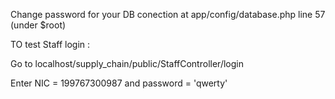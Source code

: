 Change password for your DB conection at app/config/database.php line 57 (under $root)

TO test Staff login :

Go to localhost/supply_chain/public/StaffController/login

Enter NIC = 199767300987 and password = 'qwerty'
